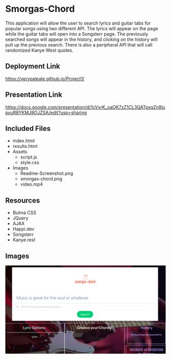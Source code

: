 # Smorgas-Chord
This application will allow the user to search lyrics and guitar tabs for popular songs using two different API. The lyrics will appear on the page while the guitar tabs will open into a Songsterr page. The previously searched songs will appear in the history, and clicking on the history will pull up the previous search. There is also a peripheral API that will call randomized Kanye West quotes. 

## Deployment Link
https://verypaleale.github.io/Project1/

## Presentation Link
https://docs.google.com/presentation/d/1cVyrK_oaOK7zZ1CL3QATpxgZn8lupxuR8YKMJ8OJZSA/edit?usp=sharing

## Included Files
* index.html
* results.html
* Assets
    * script.js
    * style.css
* Images
    * Readme-Screenshot.png
    * smorgas-chord.png
    * video.mp4
    
## Resources
* Bulma CSS
* JQuery
* AJAX
* Happi.dev
* Songsterr
* Kanye.rest

## Images

![Image of Smorgas-chord](./images/Readme-Screenshot.png)

